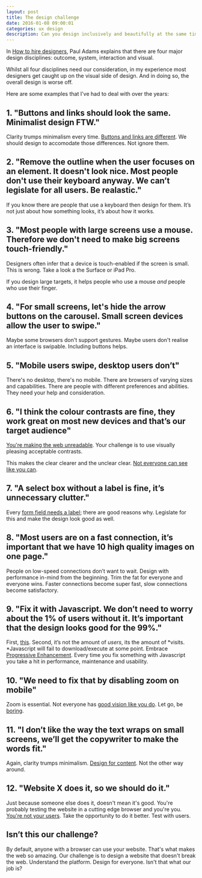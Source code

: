 ```yaml
---
layout: post
title: The design challenge
date: 2016-01-08 09:00:01
categories: ux design
description: Can you design inclusively and beautifully at the same time?
---
```


In [How to hire designers](https://medium.com/intercom-inside/how-to-hire-designers-960663e3a3e6#.5het3jvgw), Paul Adams explains that there are four major design disciplines: outcome, system, interaction and visual.

Whilst all four disciplines need our consideration, in my experience most designers get caught up on the visual side of design. And in doing so, the overall design is worse off.

Here are some examples that I've had to deal with over the years:

## 1. "Buttons and links should look the same. Minimalist design FTW."

Clarity trumps minimalism every time. [Buttons and links are different](/articles/buttons-shouldnt-have-a-hand-cursor). We should design to accomodate those differences. Not ignore them.

## 2. "Remove the outline when the user focuses on an element. It doesn't look nice. Most people don't use their keyboard anyway. We can’t legislate for all users. Be realastic."

If you know there are people that use a keyboard then design for
them. It’s not just about how something looks, it’s about how it works.

## 3. "Most people with large screens use a mouse. Therefore we don't need to make big screens touch-friendly."

Designers often infer that a device is touch-enabled if the screen is small. This is wrong. Take a look a the Surface or iPad Pro.

If you design large targets, it helps people who use a mouse *and* people who use their finger.

## 4. "For small screens, let's hide the arrow buttons on the carousel. Small screen devices allow the user to swipe."

Maybe some browsers don't support gestures. Maybe users don't realise an interface is swipable. Including buttons helps.

## 5. "Mobile users swipe, desktop users don’t"

There's no desktop, there's no mobile. There are browsers of varying sizes and capabilities. There are people with different preferences and abilities. They need your help and consideration.

## 6. "I think the colour contrasts are fine, they work great on most new devices and that’s our target audience"

[You're making the web unreadable](https://backchannel.com/how-the-web-became-unreadable-a781ddc711b6#.c9zxfsiep). Your challenge is to use visually pleasing acceptable contrasts.

This makes the clear clearer and the unclear clear. [Not everyone can see like you can](https://www.smashingmagazine.com/2016/06/improving-ux-for-color-blind-users/).

## 7. "A select box without a label is fine, it’s unnecessary clutter."

Every [form field needs a label](/articles/always-use-a-label/); there are good reasons why. Legislate for this and make the design look good as well.

## 8. "Most users are on a fast connection, it’s important that we have 10 high quality images on one page."

People on low-speed connections don’t want to wait. Design with performance in-mind from the beginning. Trim the fat for everyone and everyone wins. Faster connections become super fast, slow connections become satisfactory.

## 9. "Fix it with Javascript. We don’t need to worry about the 1% of users without it. It’s important that the design looks good for the 99%."

First, [this](http://kryogenix.org/code/browser/everyonehasjs.html). Second,
it’s not the amount of *users*, its the amount of *visits. *Javascript will fail to download/execute at some point. Embrace [Progressive
Enhancement](http://adamsilver.io/articles/writing-javascript-that-conforms-to-progressive-enhancement/). Every time you fix something with Javascript you take a hit in performance, maintenance and usability.

## 10. "We need to fix that by disabling zoom on mobile"

Zoom is essential. Not everyone has [good vision like you do](http://mrmrs.io/writing/2016/03/23/the-veil-of-ignorance/). Let go, be [boring](http://blog.capwatkins.com/the-boring-designer).

## 11. "I don’t like the way the text wraps on small screens, we’ll get the copywriter to make the words fit."

Again, clarity trumps minimalism. [Design for content](https://medium.com/uie-brain-sparks/content-and-design-are-inseparable-work-partners-5e1450ac5bba). Not the other way around.

## 12. "Website X does it, so we should do it."

Just because someone else does it, doesn't mean it's good. You're probably testing the website in a cutting edge browser and you're you. [You're not your users](http://uxmyths.com/post/715988395/myth-you-are-like-your-users). Take the opportunity to do it better. Test with users.

## Isn’t this our challenge?

By default, anyone with a browser can use your website. That's what makes the web so amazing. Our challenge is to design a website that doesn't break the web. Understand the platform. Design for everyone. Isn't that what our job is?